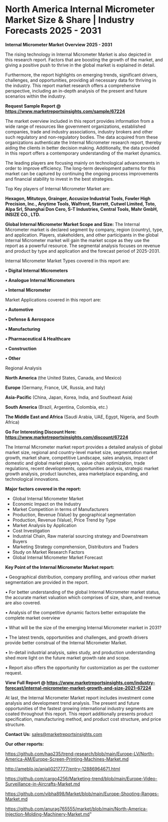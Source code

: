 # North America Internal Micrometer Market Size & Share | Industry Forecasts 2025 - 2031

<Strong> Internal Micrometer Market Overview 2025 - 2031</strong>

The rising technology in Internal Micrometer Market is also depicted in this research report. Factors that are boosting the growth of the market, and giving a positive push to thrive in the global market is explained in detail.

Furthermore, the report highlights on emerging trends, significant drivers, challenges, and opportunities, providing all necessary data for thriving in the industry. This report market research offers a comprehensive perspective, including an in-depth analysis of the present and future scenarios within the industry.

<strong>Request Sample Report @ <a href=https://www.marketreportsinsights.com/sample/67224>https://www.marketreportsinsights.com/sample/67224</a></strong>

The market overview included in this report provides information from a wide range of resources like government organizations, established companies, trade and industry associations, industry brokers and other such regulatory and non-regulatory bodies. The data acquired from these organizations authenticate the Internal Micrometer research report, thereby aiding the clients in better decision making. Additionally, the data provided in this report offers a contemporary understanding of the market dynamics.

The leading players are focusing mainly on technological advancements in order to improve efficiency. The long-term development patterns for this market can be captured by continuing the ongoing process improvements and financial stability to invest in the best strategies.

Top Key players of Internal Micrometer Market are:

<strong>Hexagon, Mitutoyo, Grainger, Accusize Industrial Tools, Fowler High Precision, Inc., Anytime Tools, Walfront, Starrett, Cutwel Limited, Toto, Alpa Srl, Shanghai Don Cero, S-T Industries, Central Tools, Mahr GmbH, INSIZE CO., LTD.</strong>

<strong><b>Global Internal Micrometer Market Scope and Size:</b></strong>
The Internal Micrometer market is declared segment by company, region (country), type, and application. Players, stakeholders, and other participants in the global Internal Micrometer market will gain the market scope as they use the report as a powerful resource. The segmental analysis focuses on revenue and product by type and application and the forecast period of 2025-2031.

Internal Micrometer Market Types covered in this report are:

<strong>• Digital Internal Micrometers

• Analogue Internal Micrometers

• Internal Micrometer</strong>

Market Applications covered in this report are:

<strong>• Automotive

• Defense & Aerospace

• Manufacturing

• Pharmaceutical & Healthcare

• Construction

• Other</strong> 

Regional Analysis

<strong>North America</strong> (the United States, Canada, and Mexico)

<strong>Europe</strong> (Germany, France, UK, Russia, and Italy)

<strong>Asia-Pacific</strong> (China, Japan, Korea, India, and Southeast Asia)

<strong>South America</strong> (Brazil, Argentina, Colombia, etc.)

<strong>The Middle East and Africa</strong> (Saudi Arabia, UAE, Egypt, Nigeria, and South Africa)

<strong>Go For Interesting Discount Here: <a href=https://www.marketreportsinsights.com/discount/67224>https://www.marketreportsinsights.com/discount/67224</a></strong>

The Internal Micrometer market report provides a detailed analysis of global market size, regional and country-level market size, segmentation market growth, market share, competitive Landscape, sales analysis, impact of domestic and global market players, value chain optimization, trade regulations, recent developments, opportunities analysis, strategic market growth analysis, product launches, area marketplace expanding, and technological innovations.

<strong><b>Major factors covered in the report:</b></strong>
<ul>
  <li>Global Internal Micrometer Market </li>
  <li>Economic Impact on the Industry</li>
  <li>Market Competition in terms of Manufacturers</li>
  <li>Production, Revenue (Value) by geographical segmentation</li>
  <li>Production, Revenue (Value), Price Trend by Type</li>
  <li>Market Analysis by Application</li>
  <li>Cost Investigation</li>
  <li>Industrial Chain, Raw material sourcing strategy and Downstream Buyers</li>
  <li>Marketing Strategy comprehension, Distributors and Traders</li>
  <li>Study on Market Research Factors</li>
  <li>Global Internal Micrometer Market Forecast</li>
</ul>

<strong><b>Key Point of the Internal Micrometer Market report:</b></strong>

• Geographical distribution, company profiling, and various other market segmentation are provided in the report.

• For better understanding of the global Internal Micrometer market status, the accurate market valuation which comprises of size, share, and revenue are also covered.

• Analysis of the competitive dynamic factors better extrapolate the complete market overview

• What will be the size of the emerging Internal Micrometer market in 2031?

• The latest trends, opportunities and challenges, and growth drivers provide better construal of the Internal Micrometer Market.

• In-detail industrial analysis, sales study, and production understanding shed more light on the future market growth rate and scope.

• Report also offers the opportunity for customization as per the customer request.

<strong><b>View Full Report @ <a href=https://www.marketreportsinsights.com/industry-forecast/internal-micrometer-market-growth-and-size-2021-67224>https://www.marketreportsinsights.com/industry-forecast/internal-micrometer-market-growth-and-size-2021-67224</a></b></strong>


At last, the Internal Micrometer Market report includes investment come analysis and development trend analysis. The present and future opportunities of the fastest growing international industry segments are coated throughout this report. This report additionally presents product specification, manufacturing method, and product cost structure, and price structure.

<strong>Contact Us:</strong>
sales@marketreportsinsights.com

<strong>Our other reports:</strong>

<a href=https://github.com/haq235/trend-research/blob/main/Europe-LV/North-America-AM/Europe-Screen-Printing-Machines-Market.md>https://github.com/haq235/trend-research/blob/main/Europe-LV/North-America-AM/Europe-Screen-Printing-Machines-Market.md</a>

<a href=http://ameblo.jp/anjali0217777/entry-12886964671.html>http://ameblo.jp/anjali0217777/entry-12886964671.html</a>

<a href=https://github.com/cargo4256/Marketing-trend/blob/main/Europe-Video-Surveillance-in-Aircrafts-Market.md>https://github.com/cargo4256/Marketing-trend/blob/main/Europe-Video-Surveillance-in-Aircrafts-Market.md</a>

<a href=https://github.com/vibha898/Market/blob/main/Europe-Shooting-Ranges-Market.md>https://github.com/vibha898/Market/blob/main/Europe-Shooting-Ranges-Market.md</a>

<a href=https://github.com/anurag765555/market/blob/main/North-America-Injection-Molding-Machinery-Market.md>https://github.com/anurag765555/market/blob/main/North-America-Injection-Molding-Machinery-Market.md</a>"
